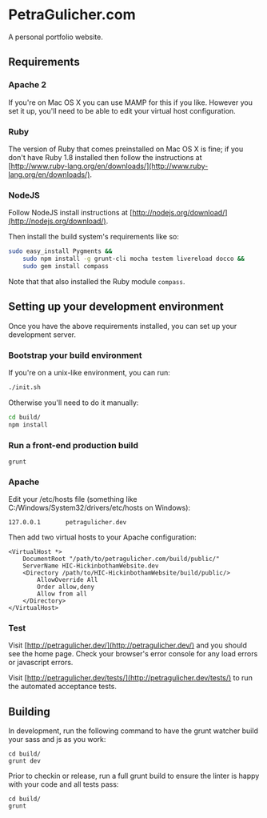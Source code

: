 PetraGulicher.com
=======================

A personal portfolio website.


Requirements
------------

### Apache 2

If you're on Mac OS X you can use MAMP for this if you like. However you set it up, you'll need to be able to edit your
virtual host configuration.

### Ruby

The version of Ruby that comes preinstalled on Mac OS X is fine; if you don't have Ruby 1.8 installed
then follow the instructions at [http://www.ruby-lang.org/en/downloads/](http://www.ruby-lang.org/en/downloads/).

### NodeJS

Follow NodeJS install instructions at [http://nodejs.org/download/](http://nodejs.org/download/).

Then install the build system's requirements like so:

```bash
sudo easy_install Pygments &&
    sudo npm install -g grunt-cli mocha testem livereload docco &&
    sudo gem install compass
```

Note that that also installed the Ruby module `compass`.

Setting up your development environment
---------------------------------------

Once you have the above requirements installed, you can set up your development server.

### Bootstrap your build environment

If you're on a unix-like environment, you can run:

```bash
./init.sh
```

Otherwise you'll need to do it manually:

```bash
cd build/
npm install
```

### Run a front-end production build

```
grunt
```

### Apache

Edit your /etc/hosts file (something like C:/Windows/System32/drivers/etc/hosts on Windows):

```
127.0.0.1       petragulicher.dev
```

Then add two virtual hosts to your Apache configuration:

```
<VirtualHost *>
    DocumentRoot "/path/to/petragulicher.com/build/public/"
    ServerName HIC-HickinbothamWebsite.dev
    <Directory /path/to/HIC-HickinbothamWebsite/build/public/>
        AllowOverride All
        Order allow,deny
        Allow from all
    </Directory>
</VirtualHost>

```

### Test

Visit [http://petragulicher.dev/](http://petragulicher.dev/) and you should see the home page. Check your browser's error console
for any load errors or javascript errors.

Visit [http://petragulicher.dev/tests/](http://petragulicher.dev/tests/) to run the automated acceptance tests.

Building
--------

In development, run the following command to have the grunt watcher build your sass and js as you work:

    cd build/
    grunt dev

Prior to checkin or release, run a full grunt build to ensure the linter is happy with your code and all tests pass:

    cd build/
    grunt
